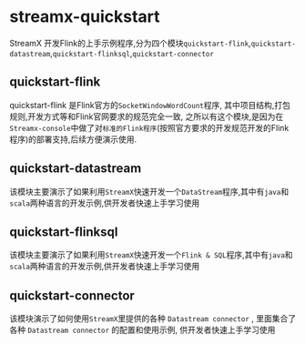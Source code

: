 # streamx-quickstart
StreamX 开发Flink的上手示例程序,分为四个模块`quickstart-flink`,`quickstart-datastream`,`quickstart-flinksql`,`quickstart-connector`

## quickstart-flink

quickstart-flink 是Flink官方的`SocketWindowWordCount`程序, 其中项目结构,打包规则,开发方式等和Flink官网要求的规范完全一致,
之所以有这个模块,是因为在`Streamx-console`中做了对`标准的Flink程序`(按照官方要求的开发规范开发的Flink程序)的部署支持,后续方便演示使用.

## quickstart-datastream

该模块主要演示了如果利用`StreamX`快速开发一个`DataStream`程序,其中有`java`和`scala`两种语言的开发示例,供开发者快速上手学习使用

## quickstart-flinksql

该模块主要演示了如果利用`StreamX`快速开发一个`Flink & SQL`程序,其中有`java`和`scala`两种语言的开发示例,供开发者快速上手学习使用

## quickstart-connector

该模块演示了如何使用`StreamX`里提供的各种 `Datastream connector` , 里面集合了各种 `Datastream connector` 的配置和使用示例, 供开发者快速上手学习使用
